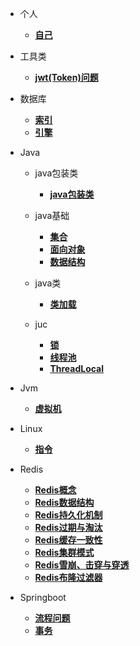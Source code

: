 - 个人

  - [**自己**](个人/自己.md)

- 工具类

  - [**jwt(Token)问题**](工具类/jwt(Token原理).md)

- 数据库

  - [**索引**](数据库/索引.md)
  - [**引擎**](数据库/引擎.md)

- Java

  - java包装类
    - [**java包装类**](Java/java包装类/java包装类.md)

  - java基础
    - [**集合**](Java/java基础/集合.md)
    - [**面向对象**](Java/java基础/面向对象.md)
    - [**数据结构**](Java/java基础/数据结构.md)
  - java类
    - [**类加载**](Java/java类/类加载.md)
  - juc
    - [**锁**](Java/juc/锁.md)
    - [**线程池**](Java/juc/线程池.md)
    - [**ThreadLocal**](Java/juc/ThreadLocal.md)

- Jvm

  - [**虚拟机**](Jvm/虚拟机.md)

- Linux

  - [**指令**](Linux/指令.md)

- Redis
  - [**Redis概念**](Redis/Redis概念.md)
  - [**Redis数据结构**](Redis/Redis数据结构.md)
  - [**Redis持久化机制**](Redis/Redis持久化机制.md)
  - [**Redis过期与淘汰**](Redis/Redis过期与淘汰.md)
  - [**Redis缓存一致性**](Redis/Redis缓存一致性.md)
  - [**Redis集群模式**](Redis/Redis集群模式.md)
  - [**Redis雪崩、击穿与穿透**](Redis/Redis雪崩、击穿与穿透.md)
  - [**Redis布隆过滤器**](Redis/Redis布隆过滤器.md)
  
- Springboot
  - [**流程问题**](Springboot/流程.md)
  - [**事务**](Springboot/事务.md)
